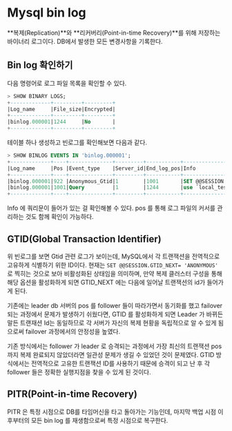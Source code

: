 # Mysql bin log

**복제(Replication)**와 **리커버리(Point-in-time Recovery)**를 위해 저장하는 바이너리 로그이다.
DB에서 발생한 모든 변경사항을 기록한다.

## Bin log 확인하기

다음 명령어로 로그 파일 목록을 확인할 수 있다.
```sql
> SHOW BINARY LOGS;
+-------------+---------+---------+
|Log_name     |File_size|Encrypted|
+-------------+---------+---------+
|binlog.000001|1244     |No       |
+-------------+---------+---------+
```

테이블 하나 생성하고 빈로그를 확인해보면 다음과 같다.

```sql
> SHOW BINLOG EVENTS IN 'binlog.000001';
+-------------+----+--------------+---------+-----------+----------------------------------------------------+
|Log_name     |Pos |Event_type    |Server_id|End_log_pos|Info                                                |
+-------------+----+--------------+---------+-----------+----------------------------------------------------+
|binlog.000001|922 |Anonymous_Gtid|1        |1001       |SET @@SESSION.GTID_NEXT= 'ANONYMOUS'                |
|binlog.000001|1001|Query         |1        |1244       |use `local_test`; create table test_table /* 생략 */ |
+-------------+----+--------------+---------+-----------+----------------------------------------------------+
```

Info 에 쿼리문이 들어가 있는 걸 확인해볼 수 있다. pos 를 통해 로그 파일의 커서를 관리하는 것도 함께 확인이 가능하다.

## GTID(Global Transaction Identifier)

위 빈로그를 보면 Gtid 관련 로그가 보이는데, MySQL에서 각 트랜잭션을 전역적으로 고유하게 식별하기 위한 ID이다.
현재는 `SET @@SESSION.GTID_NEXT= 'ANONYMOUS'` 로 찍히는 것으로 보아 비활성화된 상태임을 의미하며, 만약 복제 클러스터 구성을 통해 해당 옵션을 활성화하게 되면
GTID_NEXT 에는 다음에 일어날 트랜잭션의 id가 들어가게 된다.

기존에는 leader db 서버의 pos 를 follower 들이 따라가면서 동기화를 했고 failover 되는 과정에서 문제가 발생하기 쉬웠다면,
GTID 를 활성화하게 되면 Leader 가 바뀌든 말든 트랜재션 Id는 동일하므로 각 서버가 자신의 복제 현황을 독립적으로 알 수 있게 됨으로써 failover 과정에서의 안정성을 높였다. 

기존 방식에서는 follower 가 leader 로 승격되는 과정에서 가장 최신의 트랜잭션 pos 까지 복제 완료되지 않았더라면 일관성 문제가 생길 수 있었던 것이 문제였다.
GTID 방식에서는 전역적으로 고유한 트랜잭션 ID를 사용하기 때문에 승격이 되고 난 후 각 follower 들은 정확한 실행지점을 찾을 수 있게 된 것이다.
 

## PITR(Point-in-time Recovery)

PITR 은 특정 시점으로 DB를 타임머신을 타고 돌아가는 기능인데, 마지막 백업 시점 이후부터의 모든 bin log 를 재생함으로써 특정 시점으로 복구한다.
